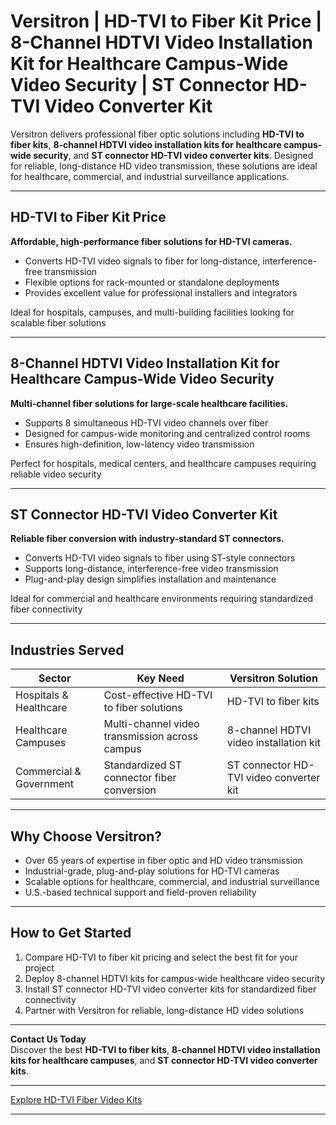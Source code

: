 # Versitron | HD-TVI to Fiber Kit Price | 8-Channel HDTVI Video Installation Kit for Healthcare Campus-Wide Video Security | ST Connector HD-TVI Video Converter Kit

Versitron delivers professional fiber optic solutions including **HD-TVI to fiber kits**, **8-channel HDTVI video installation kits for healthcare campus-wide security**, and **ST connector HD-TVI video converter kits**. Designed for reliable, long-distance HD video transmission, these solutions are ideal for healthcare, commercial, and industrial surveillance applications.

---

## HD-TVI to Fiber Kit Price

**Affordable, high-performance fiber solutions for HD-TVI cameras.**

- Converts HD-TVI video signals to fiber for long-distance, interference-free transmission  
- Flexible options for rack-mounted or standalone deployments  
- Provides excellent value for professional installers and integrators  

Ideal for hospitals, campuses, and multi-building facilities looking for scalable fiber solutions  

---

## 8-Channel HDTVI Video Installation Kit for Healthcare Campus-Wide Video Security

**Multi-channel fiber solutions for large-scale healthcare facilities.**

- Supports 8 simultaneous HD-TVI video channels over fiber  
- Designed for campus-wide monitoring and centralized control rooms  
- Ensures high-definition, low-latency video transmission  

Perfect for hospitals, medical centers, and healthcare campuses requiring reliable video security  

---

## ST Connector HD-TVI Video Converter Kit

**Reliable fiber conversion with industry-standard ST connectors.**

- Converts HD-TVI video signals to fiber using ST-style connectors  
- Supports long-distance, interference-free video transmission  
- Plug-and-play design simplifies installation and maintenance  

Ideal for commercial and healthcare environments requiring standardized fiber connectivity  

---

## Industries Served

| Sector                     | Key Need                                           | Versitron Solution                                         |
|-----------------------------|---------------------------------------------------|------------------------------------------------------------|
| Hospitals & Healthcare      | Cost-effective HD-TVI to fiber solutions          | HD-TVI to fiber kits                                        |
| Healthcare Campuses         | Multi-channel video transmission across campus    | 8-channel HDTVI video installation kit                     |
| Commercial & Government     | Standardized ST connector fiber conversion        | ST connector HD-TVI video converter kit                    |

---

## Why Choose Versitron?

- Over 65 years of expertise in fiber optic and HD video transmission  
- Industrial-grade, plug-and-play solutions for HD-TVI cameras  
- Scalable options for healthcare, commercial, and industrial surveillance  
- U.S.-based technical support and field-proven reliability  

---

## How to Get Started

1. Compare HD-TVI to fiber kit pricing and select the best fit for your project  
2. Deploy 8-channel HDTVI kits for campus-wide healthcare video security  
3. Install ST connector HD-TVI video converter kits for standardized fiber connectivity  
4. Partner with Versitron for reliable, long-distance HD video solutions  

---

**Contact Us Today**  
Discover the best **HD-TVI to fiber kits**, **8-channel HDTVI video installation kits for healthcare campuses**, and **ST connector HD-TVI video converter kits**.  

---

[Explore HD-TVI Fiber Video Kits](https://www.versitron.com/collections/hd-tvi-video-to-fiber-installation-kits)

---
